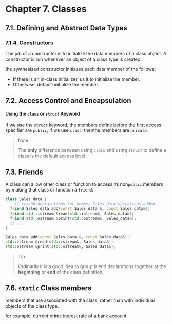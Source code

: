# Chapter 7. Classes

## 7.1. Defining and Abstract Data Types

### 7.1.4. Constructors

The job of a constructor is to initialize the data members of a class object. A constructor is run whenever an object of a class type is created.

the synthesized constructor initiazes each data member of the follows:

- If there is an in-class initializer, us it to initialize the member.
- Otherwise, default-initialize the member.



## 7.2. Access Control and Encapsulation

#### Using the `class` or `struct` Keyword

If we use the `struct` keyword, the members define before the first access specifier are `public`; if we use `class`, thenthe members are `private`.

> Note 
>
> The **only** difference between using `class` and using `struct` to define a class is the default access level.

## 7.3. Friends

A class can allow other class or function to access its non`public` members by making that class or function a `friend`. 

```cpp
class Sales_data {
	// friend declarations for member Sales_data operations added
  friend Sales_data add(const Sales_data &, const Sales_data&);
  friend std::istream &read(std::istream&, Sales_data&);
  friend std::ostream &print(std::ostream&, Sales_data&);
  // ...
}

Sales_data add(const Sales_data &, const Sales_data&);
std::istream &read(std::istream&, Sales_data&);
std::ostream &print(std::ostream&, Sales_data&);
```

> Tip
>
> Ordinarily it is a good idea to group friend declarations together at the **beginning** or **end** of the class definition.
>
> 

## 7.6. `static` Class members

members that are associated with tha class, rather than with individual objects of the class type.

for example, current prime inerest rate of a bank account.

